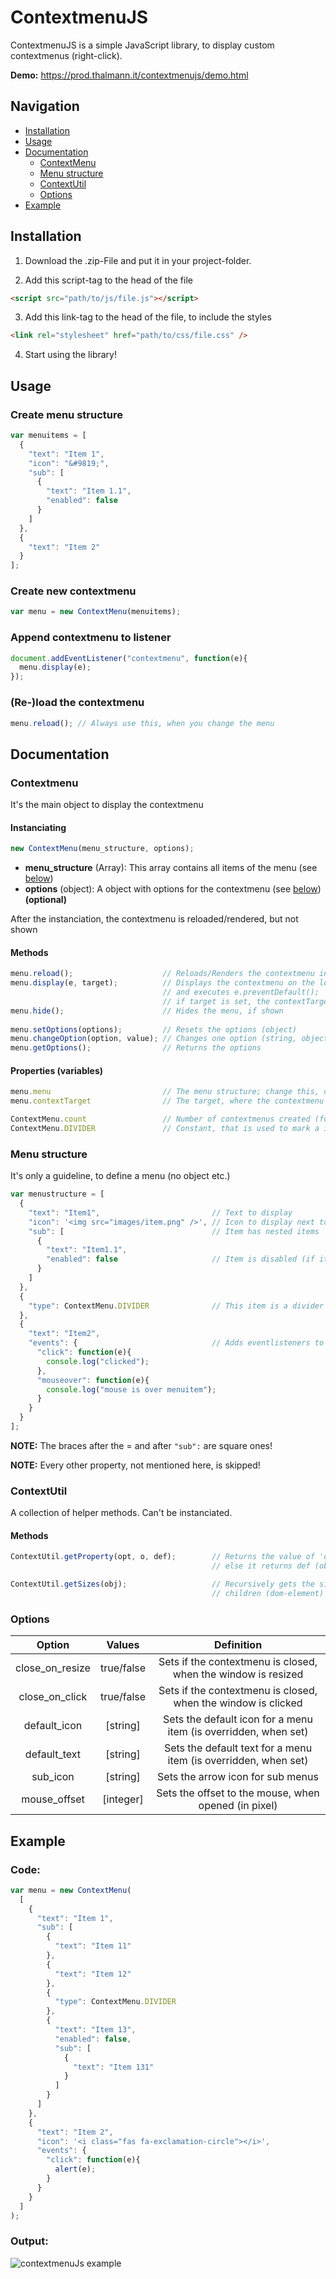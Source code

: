 # ContextmenuJS

ContextmenuJS is a simple JavaScript library, to display custom contextmenus (right-click).

**Demo:** https://prod.thalmann.it/contextmenujs/demo.html

## Navigation
- [Installation](#installation)
- [Usage](#usage)
- [Documentation](#documentation)
  - [ContextMenu](#contextmenu)
  - [Menu structure](#menu-structure)
  - [ContextUtil](#contextutil)
  - [Options](#options)
- [Example](#example)

## Installation
1. Download the .zip-File and put it in your project-folder.

2. Add this script-tag to the head of the file
```html
<script src="path/to/js/file.js"></script>
```

3. Add this link-tag to the head of the file, to include the styles
```html
<link rel="stylesheet" href="path/to/css/file.css" />
```

4. Start using the library!

## Usage
### Create menu structure
```javascript
var menuitems = [
  {
    "text": "Item 1",
    "icon": "&#9819;",
    "sub": [
      {
        "text": "Item 1.1",
        "enabled": false
      }
    ]
  },
  {
    "text": "Item 2"
  }
];
```

### Create new contextmenu
```javascript
var menu = new ContextMenu(menuitems);
```

### Append contextmenu to listener
```javascript
document.addEventListener("contextmenu", function(e){
  menu.display(e);
});
```

### (Re-)load the contextmenu
```javascript
menu.reload(); // Always use this, when you change the menu
```
## Documentation
### Contextmenu
It's the main object to display the contextmenu
#### Instanciating
```javascript
new ContextMenu(menu_structure, options);
```
- **menu_structure** (Array): This array contains all items of the menu (see [below](#menu-structure))
- **options** (object): A object with options for the contextmenu (see [below](#options)) **(optional)**

After the instanciation, the contextmenu is reloaded/rendered, but not shown

#### Methods
```javascript
menu.reload();                    // Reloads/Renders the contextmenu inside of a container (id: cm_<num>)
menu.display(e, target);          // Displays the contextmenu on the location present in the contextmenu-event (e)
                                  // and executes e.preventDefault();
                                  // if target is set, the contextTarget is set to that
menu.hide();                      // Hides the menu, if shown
                            
menu.setOptions(options);         // Resets the options (object)
menu.changeOption(option, value); // Changes one option (string, object)
menu.getOptions();                // Returns the options
```

#### Properties (variables)
```javascript
menu.menu                         // The menu structure; change this, or the parameter, to change the menu (no setter)
menu.contextTarget                // The target, where the contextmenu was last opened

ContextMenu.count                 // Number of contextmenus created (for the id's)
ContextMenu.DIVIDER               // Constant, that is used to mark a item as a divider ("type": ContextMenu.DIVIDER)
```

### Menu structure
It's only a guideline, to define a menu (no object etc.)

```javascript
var menustructure = [
  {
    "text": "Item1",                         // Text to display
    "icon": '<img src="images/item.png" />', // Icon to display next to the text
    "sub": [                                 // Item has nested items
      {
        "text": "Item1.1",
        "enabled": false                     // Item is disabled (if it has nested items, they won't show)
      }
    ]
  },
  {
    "type": ContextMenu.DIVIDER              // This item is a divider (shows only gray line, no text etc.)
  },
  {
    "text": "Item2",
    "events": {                              // Adds eventlisteners to the item (you can use any event there is)
      "click": function(e){
        console.log("clicked");
      },
      "mouseover": function(e){
        console.log("mouse is over menuitem");
      }
    }
  }
];
```
**NOTE:** The braces after the = and after `"sub":` are square ones!

**NOTE:** Every other property, not mentioned here, is skipped!

### ContextUtil
A collection of helper methods. Can't be instanciated.
#### Methods
```javascript
ContextUtil.getProperty(opt, o, def);        // Returns the value of 'o' in the array/object opt, if it is set;
                                             // else it returns def (object, string, object)

ContextUtil.getSizes(obj);                   // Recursively gets the size of a DOM-List (ul), that has absolute positioned
                                             // children (dom-element)
```

### Options

| Option | Values | Definition |
|:---------------:|:----------:|:---------------------------------------------------------------:|
| close_on_resize | true/false | Sets if the contextmenu is closed, when the window is resized |
| close_on_click | true/false | Sets if the contextmenu is closed, when the window is clicked |
| default_icon | [string] | Sets the default icon for a menu item (is overridden, when set) |
| default_text | [string] | Sets the default text for a menu item (is overridden, when set) |
| sub_icon | [string] | Sets the arrow icon for sub menus |
| mouse_offset | [integer] | Sets the offset to the mouse, when opened (in pixel) |

## Example
### Code:
```javascript
var menu = new ContextMenu(
  [
    {
      "text": "Item 1",
      "sub": [
        {
          "text": "Item 11"
        },
        {
          "text": "Item 12"
        },
        {
          "type": ContextMenu.DIVIDER
        },
        {
          "text": "Item 13",
          "enabled": false,
          "sub": [
            {
              "text": "Item 131"
            }
          ]
        }
      ]
    },
    {
      "text": "Item 2",
      "icon": '<i class="fas fa-exclamation-circle"></i>',
      "events": {
        "click": function(e){
          alert(e);
        }
      }
    }
  ]
);
```

### Output:

![contextmenuJs example](demo/example.gif)

